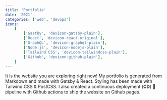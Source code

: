 ```yaml
---
title: 'Portfolio'
date: '2021'
categories: ['web', 'devops']
icons:
    [
        ['Gastby', 'devicon-gatsby-plain'],
        ['React', 'devicon-react-original'],
        ['GraphQL', 'devicon-graphql-plain'],
        ['Node.js', 'devicon-nodejs-plain'],
        ['Tailwind CSS', 'devicon-tailwindcss-plain'],        
        ['Github', 'devicon-github-plain'],
    ]
---
```


It is the website you are exploring right now! My portfolio is generated from Markdown and made with Gatsby & React. Styling has been made with Tailwind CSS & PostCSS. I also created a continuous deployment (**CD**) 🚀 pipeline with Github actions to ship the website on Github pages.
